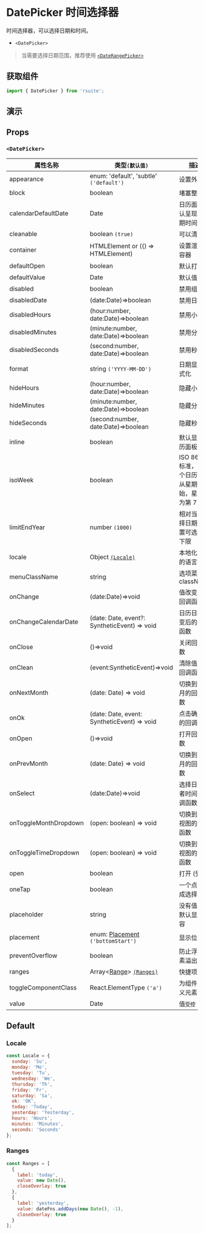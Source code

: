# DatePicker 时间选择器

时间选择器，可以选择日期和时间。

- `<DatePicker>`

> 当需要选择日期范围，推荐使用 [`<DateRangePicker>`](./date-range-picker)

## 获取组件

```js
import { DatePicker } from 'rsuite';
```

## 演示

<!--{demo}-->

## Props

### `<DatePicker>`

| 属性名称              | 类型`(默认值)`                               | 描述                                                      |
| --------------------- | -------------------------------------------- | --------------------------------------------------------- |
| appearance            | enum: 'default', 'subtle' `('default')`      | 设置外观                                                  |
| block                 | boolean                                      | 堵塞整行                                                  |
| calendarDefaultDate   | Date                                         | 日历面板默认呈现的日期时间                                |
| cleanable             | boolean `(true)`                             | 可以清除                                                  |
| container             | HTMLElement or (() => HTMLElement)           | 设置渲染的容器                                            |
| defaultOpen           | boolean                                      | 默认打开                                                  |
| defaultValue          | Date                                         | 默认值                                                    |
| disabled              | boolean                                      | 禁用组件                                                  |
| disabledDate          | (date:Date)=>boolean                         | 禁用日期                                                  |
| disabledHours         | (hour:number, date:Date)=>boolean            | 禁用小时                                                  |
| disabledMinutes       | (minute:number, date:Date)=>boolean          | 禁用分钟                                                  |
| disabledSeconds       | (second:number, date:Date)=>boolean          | 禁用秒                                                    |
| format                | string `('YYYY-MM-DD')`                      | 日期显示格式化                                            |
| hideHours             | (hour:number, date:Date)=>boolean            | 隐藏小时                                                  |
| hideMinutes           | (minute:number, date:Date)=>boolean          | 隐藏分钟                                                  |
| hideSeconds           | (second:number, date:Date)=>boolean          | 隐藏秒                                                    |
| inline                | boolean                                      | 默认显示日历面板                                          |
| isoWeek               | boolean                                      | ISO 8601 标准， 每个日历星期从星期一开始，星期日为第 7 天 |
| limitEndYear          | number `(1000)`                              | 相对当前选择日期，设置可选年份下限                        |
| locale                | Object [`(Locale)`](#Locale)                 | 本地化对应的语言描述                                      |
| menuClassName         | string                                       | 选项菜单的 className                                      |
| onChange              | (date:Date)=>void                            | 值改变后的回调函数                                        |
| onChangeCalendarDate  | (date: Date, event?: SyntheticEvent) => void | 日历日期改变后的回调函数                                  |
| onClose               | ()=>void                                     | 关闭回调函数                                              |
| onClean               | (event:SyntheticEvent)=>void                 | 清除值后的回调函数                                        |
| onNextMonth           | (date: Date) => void                         | 切换到下一月的回调函数                                    |
| onOk                  | (date: Date, event: SyntheticEvent) => void  | 点击确定后的回调函数                                      |
| onOpen                | ()=>void                                     | 打开回调函数                                              |
| onPrevMonth           | (date: Date) => void                         | 切换到上一月的回调函数                                    |
| onSelect              | (date:Date)=>void                            | 选择日期或者时间的回调函数                                |
| onToggleMonthDropdown | (open: boolean) => void                      | 切换到月份视图的回调函数                                  |
| onToggleTimeDropdown  | (open: boolean) => void                      | 切换到时间视图的回调函数                                  |
| open                  | boolean                                      | 打开 (受控)                                               |
| oneTap                | boolean                                      | 一个点击完成选择日期                                      |
| placeholder           | string                                       | 没有值时候默认显示内容                                    |
| placement             | enum: [Placement](#types) `('bottomStart')`  | 显示位置                                                  |
| preventOverflow       | boolean                                      | 防止浮动元素溢出                                          |
| ranges                | Array<[Range](#types)> [`(Ranges)`](#Ranges) | 快捷项配置                                                |
| toggleComponentClass  | React.ElementType `('a')`                    | 为组件自定义元素类型                                      |
| value                 | Date                                         | 值`受控`                                                  |

## Default

### Locale

```js
const Locale = {
  sunday: 'Su',
  monday: 'Mo',
  tuesday: 'Tu',
  wednesday: 'We',
  thursday: 'Th',
  friday: 'Fr',
  saturday: 'Sa',
  ok: 'OK',
  today: 'Today',
  yesterday: 'Yesterday',
  hours: 'Hours',
  minutes: 'Minutes',
  seconds: 'Seconds'
};
```

### Ranges

```js
const Ranges = [
  {
    label: 'today',
    value: new Date(),
    closeOverlay: true
  },
  {
    label: 'yesterday',
    value: dateFns.addDays(new Date(), -1),
    closeOverlay: true
  }
];
```
